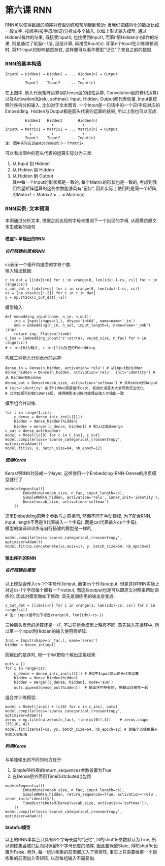 # 第六课 RNN

RNN可以使得数据的顺序对模型训练和预测起到帮助: 当我们把结构化的数据比如一段文字, 按顺序(按字母/单词)分拆成多个输入, 以如上形式输入模型, 通过Hidden1操作的结果, 既接受Input0, 也接受到Input1; 而第n层Hidden(n)操作的结果, 则是通过了前面n-1层, 层层计算, 再接受Input(n). 即第n个Input在训练和预测时, 第1个Input的影响依然存在, 这样便可以看作模型"记住"了来自之前的数据.

### RNN的基本构造
```
Input0 → Hidden1 → Hidden2 → ... Hidden(n) → Output
           ↑         ↑             ↑
         Input1    Input2    ... Input(n)
```
在上图中, 箭头代表矩阵运算(如Dense层的线性运算, Convolution层的卷积运算)以及Activation(如relu, softmax). Input, Hidden, Output都代表张量, Input是按照时序拆分的输入, 比如对于文本而言, 一个Input是一句话中的一个词/字母对应的Embedding. Hidden与Output都是箭头代表的运算的结果, 所以上图也可以写成:  
```
         Hidden1   Hidden2       Hidden(n)
           ↑         ↑             ↑         
Input0 → Matrix1 → Matrix2 → ... Matrix(n) → Output
           ↑         ↑             ↑
         Input1    Input2    ... Input(n)
注: 图中实际应该由Hidden指向下一个Matrix
```
可以看出图中的箭头代表的运算实际分为三类:  
1. 从 Input  到 Hidden  
2. 从 Hidden 到 Hidden  
3. 从 Hidden 到 Output  
其中每一个Input的形状都是一致的, 每个Matrix的形状也是一致的, 考虑到我们希望矩阵运算的这些参数能够具有“记忆”, 因此实际上使用的是同一个矩阵, 即Matrix1 = Matrix2 = ... = Matrix(n)



### RNN实例: 文本预测
本例通过分析文本, 根据之前出现的字母来推测下一个出现的字母, 从而模仿原文本生成新的语句

#### 模型1: 单输出的RNN
##### 自行搭建的简单RNN
cs表示一个循环内接受的字符个数.  
输入输出数据:
```
c_in_dat = [[idx[i+n] for i in xrange(0, len(idx)-1-cs, cs)] for n in range(cs)]
c_out_dat = [idx[i+cs] for i in xrange(0, len(idx)-1-cs, cs)]
xs = [np.stack(c[:-2]) for c in c_in_dat]
y = np.stack(c_out_dat[:-2])
```
模型输入:
```
def embedding_input(name, n_in, n_out):
    inp = Input(shape=(1,), dtype='int64', name=name+'_in')
    emb = Embedding(n_in, n_out, input_length=1, name=name+'_emb')(inp)
    return inp, Flatten()(emb)
c_ins = [embedding_input('c'+str(n), vocab_size, n_fac) for n in range(cs)]
# c_ins[0]为输入, c_ins[1]为对应的Embedding
```
构建三种箭头分别表示的运算:
```
dense_in = Dense(n_hidden, activation='relu') # 从Input到Hidden
dense_hidden = Dense(n_hidden, activation='relu', init='identity') # 从 Hidden到Hidden
dense_out = Dense(vocab_size, activation='softmax') # 从Hidden到Output
# init='identity' 由于hidden层要循环cs次, 初始化误差太大会导致无法优化. 
# 以单位矩阵初始化Dense层, 使得模型未训练时能保证输入与输出一致
```
模型组合并训练:
```
for i in range(1,cs):
    c_dense = dense_in(c_ins[i][1])
    hidden = dense_hidden(hidden)
    hidden = merge([c_dense, hidden]) # 默认以加法merge
c_out = dense_out(hidden)
model = Model([c[0] for c in c_ins], c_out)
model.compile(loss='sparse_categorical_crossentropy', optimizer=Adam())
model.fit(xs, y, batch_size=64, nb_epoch=12)
```
##### 使用Keras
Keras将RNN封装成一个layer, 这样使用一个Embedding-RNN-Dense的序贯模型就行了
```
model=Sequential([
        Embedding(vocab_size, n_fac, input_length=cs),
        SimpleRNN(n_hidden, activation='relu', inner_init='identity'),
        Dense(vocab_size, activation='softmax')
    ])
```
这里Embedding前两个参数与之前相同, 然而不同于手动建模, 为了配合RNN, input_length不再是1(代表输入一个字母), 而是cs(代表输入cs个字母).  
模型的编译和训练与自行搭建的模型是一样的, 
```
model.compile(loss='sparse_categorical_crossentropy', optimizer=Adam())
model.fit(np.concatenate(xs,axis=1), y, batch_size=64, nb_epoch=8)
```

#### 输出序列的RNN
##### 自行搭建的模型
以上模型会传入cs-1个字母作为input, 而第cs个作为output. 但是这样RNN实际上对这cs-1个字母每个都有一个output, 而这些output也是可以跟原文对照来帮助训练的, 因此对模型做如下修改:
首先是训练用的输出会变成:
```
c_out_dat = [[idx[i+n] for i in xrange(1, len(idx)-cs, cs)] for n in range(cs)]
# 注: input循环的下标是xrange(0, len(idx)-cs-1)
```
三种箭头表示的运算还是一样, 不过在组合模型上略有不同. 首先输入在循环中, 所以第一个Input到Hidden的输入使用零矩阵:
```
Inp1 = Input(shape=(n_fac,), name='zeros')
hidden = dense_in(inp1)
```
而输出的是序列, 用一个list把每个输出连接起来:
```
outs = []
for i in range(cs):
    c_dense = dense_in(c_ins[i][1]) # 图2中Input向上箭头代表运算
    hidden = dense_hidden(hidden)
    hidden = merge([c_dense, hidden], mode='sum')
    outs.append(dense_out(hidden))  # 输出序列特有的, 把输出连接在一起
```
组合并训练模型:
```
model = Model([inp1] + [c[0] for c in c_ins], outs)
model.compile(loss='sparse_categorical_crossentropy', optimizer=Adam())
zeros = np.tile(np.zeros(n_fac), (len(xs[0]),1))    # zeros.shape (75110, 42)
model.fit([zeros]+xs, ys, batch_size=64, nb_epoch=12) # 给每个训练集最开始加入零矩阵
```

##### 利用Keras
与单独输出的不同的地方在于:  
1. SimpleRNN层的return_sequences参数设置为True
2. 在Dense层外面用TimeDistributed()包围
```
model=Sequential([
        Embedding(vocab_size, n_fac, input_length=cs),
        SimpleRNN(n_hidden, return_sequences=True, activation='relu', inner_init='identity'),
        TimeDistributed(Dense(vocab_size, activation='softmax')),
    ])
model.compile(loss='sparse_categorical_crossentropy', optimizer=Adam())
```



#### Stateful模型
以上的RNN事实上只具有8个字母长度的“记忆”, fit的shuffle参数默认为True, 所以训练集会被打乱而只保留8个字母长度的顺序, 因此要保留State, 得吧shuffle设置为False. 另外, 每一组训练集的前面都加入了零矩阵, 事实上只需要给第一个训练集的前面加入零矩阵, 以后每组输入不需要加.